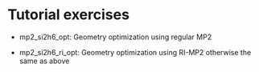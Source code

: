 Tutorial exercises
==================

- mp2\_si2h6\_opt:      Geometry optimization using regular MP2

- mp2\_si2h6\_ri\_opt:   Geometry optimization using RI-MP2 otherwise the same as above
